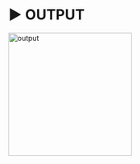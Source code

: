 # :arrow_forward: OUTPUT 
<img width="245" alt="output" src="https://user-images.githubusercontent.com/41688158/179028314-2bdf1429-adfe-46d5-ad09-da0fa1a22f26.png">
